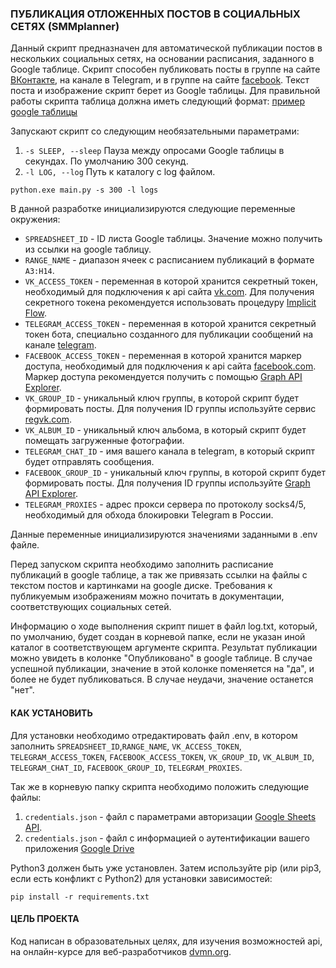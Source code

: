 ### ПУБЛИКАЦИЯ ОТЛОЖЕННЫХ ПОСТОВ В СОЦИАЛЬНЫХ СЕТЯХ (SMMplanner)

Данный скрипт предназначен для автоматической публикации постов в нескольких социальных сетях, на основании расписания, заданного в Google таблице. Скрипт способен публиковать посты в группе на сайте [ВКонтакте](https://vk.com), на канале в Telegram, и в группе на сайте [facebook](https://www.facebook.com). Текст поста и изображение скрипт берет из Google таблицы. Для правильной работы скрипта таблица должна иметь следующий формат: [пример google таблицы](https://docs.google.com/spreadsheets/d/1pI-qcrxcw6Mf3OZyQCBwEfyKof0O1YnUlXYuQuvI2J4/edit?usp=sharing)

Запускают скрипт со следующим необязательными параметрами:
1. ```-s SLEEP, --sleep```      Пауза между опросами Google таблицы в секундах. По умолчанию 300 секунд.
2. ```-l LOG, --log```          Путь к каталогу с log файлом.

```
python.exe main.py -s 300 -l logs
```	
В данной разработке инициализируются следующие переменные окружения:
- `SPREADSHEET_ID` - ID листа Google таблицы. Значение можно получить из ссылки на google таблицу.
- `RANGE_NAME` - диапазон ячеек с расписанием публикаций в формате `A3:H14`.
- `VK_ACCESS_TOKEN` - переменная в которой хранится секретный токен, необходимый для подключения к api сайта [vk.com](http://www.vk.com). Для получения секретного токена рекомендуется использовать процедуру  [Implicit Flow](https://vk.com/dev/implicit_flow_user).
- `TELEGRAM_ACCESS_TOKEN` - переменная в которой хранится секретный токен бота, специально созданного для публикации сообщений на канале [telegram](https://core.telegram.org/bots/api).
- `FACEBOOK_ACCESS_TOKEN` - переменная в которой хранится маркер доступа, необходимый для подключения к api сайта [facebook.com](https://www.facebook.com). Маркер доступа рекомендуется получить с помощью [Graph API Explorer](https://developers.facebook.com/docs/graph-api/explorer/). 
- `VK_GROUP_ID` - уникальный ключ группы, в которой скрипт будет формировать посты. Для получения ID группы используйте сервис [regvk.com](https://regvk.com/id/).
- `VK_ALBUM_ID` - уникальный ключ альбома, в который скрипт будет помещать загруженные фотографии. 
- `TELEGRAM_CHAT_ID` - имя вашего канала в telegram, в который скрипт будет отправлять сообщения.
- `FACEBOOK_GROUP_ID` - уникальный ключ группы, в которой скрипт будет формировать посты. Для получения ID группы используйте [Graph API Explorer](https://developers.facebook.com/docs/graph-api/explorer/).
- `TELEGRAM_PROXIES` - адрес прокси сервера по протоколу socks4/5, необходимый для обхода блокировки Telegram в России.

Данные переменные инициализируются значениями заданными в .env файле.

Перед запуском скрипта необходимо заполнить расписание публикаций в google таблице, а так же привязать ссылки на файлы с текстом постов и картинками на google диске. Требования к публикуемым изображениям можно почитать в документации, соответствующих социальных сетей.


Информацию о ходе выполнения скрипт пишет в файл log.txt, который, по умолчанию, будет создан в корневой папке, если не указан иной каталог в соответствующем аргументе скрипта. Результат публикации можно увидеть в колонке "Опубликовано" в google таблице. В случае успешной публикации, значение в этой колонке поменяется на "да", и более не будет публиковаться. В случае неудачи, значение останется "нет". 

#### КАК УСТАНОВИТЬ

Для установки необходимо отредактировать файл .env, в котором заполнить `SPREADSHEET_ID`,`RANGE_NAME`, `VK_ACCESS_TOKEN`, `TELEGRAM_ACCESS_TOKEN`, `FACEBOOK_ACCESS_TOKEN`, `VK_GROUP_ID`, `VK_ALBUM_ID`, `TELEGRAM_CHAT_ID`, `FACEBOOK_GROUP_ID`, `TELEGRAM_PROXIES`.

Так же в корневую папку скрипта необходимо положить следующие файлы:
1. `credentials.json` - файл с параметрами авторизации [Google Sheets API](https://developers.google.com/sheets/api/quickstart/python).
2. `credentials.json` - файл с информацией о аутентификации вашего приложения [Google Drive](https://gsuitedevs.github.io/PyDrive/docs/build/html/quickstart.html#authentication)

Python3 должен быть уже установлен. Затем используйте pip (или pip3, если есть конфликт с Python2) для установки зависимостей:

```
pip install -r requirements.txt
```

#### ЦЕЛЬ ПРОЕКТА

Код написан в образовательных целях, для изучения возможностей api, на онлайн-курсе для веб-разработчиков [dvmn.org](https://dvmn.org).
